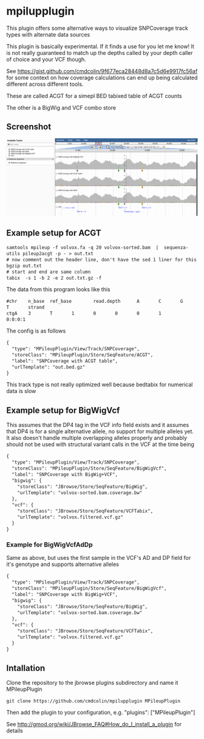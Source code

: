 # mpilupplugin

This plugin offers some alternative ways to visualize SNPCoverage track types with alternate data sources

This plugin is basically experimental. If it finds a use for you let me know! It is not really guaranteed to match up the depths called by your depth caller of choice and your VCF though.

See https://gist.github.com/cmdcolin/9f677eca28448d8a7c5d6e9917fc56af for some context on how coverage calculations can end up being calculated different across different tools.

These are called ACGT for a simepl BED tabixed table of ACGT counts

The other is a BigWig and VCF combo store

## Screenshot

![](img/1.png)

## Example setup for ACGT


    samtools mpileup -f volvox.fa -q 20 volvox-sorted.bam  |  sequenza-utils pileup2acgt -p - > out.txt
    # now comment out the header line, don't have the sed 1 liner for this
    bgzip out.txt
    # start and end are same column
    tabix  -s 1 -b 2 -e 2 out.txt.gz -f

The data from this program looks like this

```
#chr    n_base  ref_base        read.depth      A       C       G       T       strand
ctgA    3       T       1       0       0       0       1       0:0:0:1

```


The config is as follows


    {
      "type": "MPileupPlugin/View/Track/SNPCoverage",
      "storeClass": "MPileupPlugin/Store/SeqFeature/ACGT",
      "label": "SNPCoverage with ACGT table",
      "urlTemplate": "out.bed.gz"
    }

This track type is not really optimized well because bedtabix for numerical data is slow

## Example setup for BigWigVcf


This assumes that the DP4 tag in the VCF info field exists and it assumes that DP4 is for a single alternative allele, no support for multiple alleles yet. It also doesn't handle multiple overlapping alleles properly and probably should not be used with structural variant calls in the VCF at the time being

    {
      "type": "MPileupPlugin/View/Track/SNPCoverage",
      "storeClass": "MPileupPlugin/Store/SeqFeature/BigWigVcf",
      "label": "SNPCoverage with BigWig+VCF",
      "bigwig": {
        "storeClass": "JBrowse/Store/SeqFeature/BigWig",
        "urlTemplate": "volvox-sorted.bam.coverage.bw"
      },
      "vcf": {
        "storeClass": "JBrowse/Store/SeqFeature/VCFTabix",
        "urlTemplate": "volvox.filtered.vcf.gz"
      }
    }


### Example for BigWigVcfAdDp

Same as above, but uses the first sample in the VCF's AD and DP field for it's genotype and supports alternative alleles

    {
      "type": "MPileupPlugin/View/Track/SNPCoverage",
      "storeClass": "MPileupPlugin/Store/SeqFeature/BigWigVcf",
      "label": "SNPCoverage with BigWig+VCF",
      "bigwig": {
        "storeClass": "JBrowse/Store/SeqFeature/BigWig",
        "urlTemplate": "volvox-sorted.bam.coverage.bw"
      },
      "vcf": {
        "storeClass": "JBrowse/Store/SeqFeature/VCFTabix",
        "urlTemplate": "volvox.filtered.vcf.gz"
      }
    }

## Intallation

Clone the repository to the jbrowse plugins subdirectory and name it MPileupPlugin

    git clone https://github.com/cmdcolin/mpilupplugin MPileupPlugin

Then add the plugin to your configuration, e.g. "plugins": ["MPileupPlugin"]

See http://gmod.org/wiki/JBrowse_FAQ#How_do_I_install_a_plugin for details
